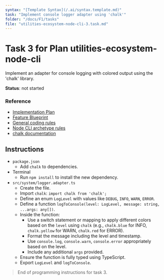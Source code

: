 ```yaml
---
syntax: "[Template Syntax](/.ai/syntax.template.md)"
task: "Implement console logger adapter using 'chalk'"
folder: "/docs/F1/tasks"
file: "utilities-ecosystem-node-cli-3.task.md"
---
```


# Task 3 for Plan utilities-ecosystem-node-cli

Implement an adapter for console logging with colored output using the 'chalk' library.

**Status**: not started

### Reference

- [Implementation Plan](/docs/F1/utilities-ecosystem-node-cli.plan.md)
- [Feature Blueprint](/docs/F1/utilities-ecosystem.blueprint.md)
- [General coding rules](/.ai/builder/rules/code.rules.md)
- [Node CLI archetype rules](/.ai/builder/rules/node-cli.rules.md)
- [chalk documentation](https://github.com/chalk/chalk)

## Instructions

<!--
  Create an adapter module for logging to the console.
  Install and use the 'chalk' library for adding colors.
-->

- `package.json`
  - Add `chalk` to dependencies.
- Terminal
  - Run `npm install` to install the new dependency.
- `src/system/logger.adapter.ts`
  - Create the file.
  - Import `chalk`: `import chalk from 'chalk';`
  - Define an enum `LogLevel` with values like `DEBUG`, `INFO`, `WARN`, `ERROR`.
  - Define a function `logToConsole(level: LogLevel, message: string, ...args: any[])`.
  - Inside the function:
    - Use a switch statement or mapping to apply different colors based on the `level` using `chalk` (e.g., `chalk.blue` for INFO, `chalk.yellow` for WARN, `chalk.red` for ERROR).
    - Format the message including the level and timestamp.
    - Use `console.log`, `console.warn`, `console.error` appropriately based on the level.
    - Include any additional `args` provided.
  - Ensure the function is fully typed using TypeScript.
  - Export `LogLevel` and `logToConsole`.

> End of programming instructions for task 3.
